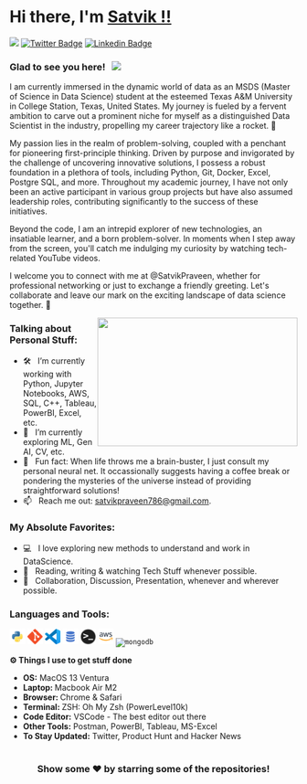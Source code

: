 <!---
SatvikPraveen/SatvikPraveen is a ✨ special ✨ repository because its `README.md` (this file) appears on your GitHub profile.
You can click the Preview link to take a look at your changes.
--->

# Hi there, I'm [Satvik !!](https://github.com/SatvikPraveen)

![](https://komarev.com/ghpvc/?username=SatvikPraveen&abbreviated=true)
[![Twitter Badge](https://img.shields.io/twitter/url?url=https%3A%2F%2Ftwitter.com%2Fprav_satvik)](https://twitter.com/prav_satvik)
[![Linkedin Badge](https://img.shields.io/badge/-LinkedIn-0e76a8?style=flat-square&logo=Linkedin&logoColor=white)](https://www.linkedin.com/in/satvikpraveen/)

### Glad to see you here! &nbsp; ![](https://visitor-badge.glitch.me/badge?page_id=iampavangandhi.iampavangandhi&style=flat-square&color=0088cc)

I am currently immersed in the dynamic world of data as an MSDS (Master of Science in Data Science) student at the esteemed Texas A&M University in College Station, Texas, United States. My journey is fueled by a fervent ambition to carve out a prominent niche for myself as a distinguished Data Scientist in the industry, propelling my career trajectory like a rocket. 🚀

My passion lies in the realm of problem-solving, coupled with a penchant for pioneering first-principle thinking. Driven by purpose and invigorated by the challenge of uncovering innovative solutions, I possess a robust foundation in a plethora of tools, including Python, Git, Docker, Excel, Postgre SQL, and more. Throughout my academic journey, I have not only been an active participant in various group projects but have also assumed leadership roles, contributing significantly to the success of these initiatives.

Beyond the code, I am an intrepid explorer of new technologies, an insatiable learner, and a born problem-solver. In moments when I step away from the screen, you'll catch me indulging my curiosity by watching tech-related YouTube videos.

I welcome you to connect with me at @SatvikPraveen, whether for professional networking or just to exchange a friendly greeting. Let's collaborate and leave our mark on the exciting landscape of data science together. 🌟

<img align="right" height="225" width="350" alt="" src="https://github.com/SatvikPraveen/SatvikPraveen/blob/main/Assets/Profile_Page_Picture.png" />

### Talking about Personal Stuff:

- 🛠 &nbsp; I’m currently working with Python, Jupyter Notebooks, AWS, SQL, C++, Tableau, PowerBI, Excel, etc.
- 🚀 &nbsp; I’m currently exploring ML, Gen AI, CV, etc.
- 👾 &nbsp; Fun fact: When life throws me a brain-buster, I just consult my personal neural net. It occassionally suggests having a coffee break or pondering the mysteries of the universe instead of providing straightforward solutions!
- 📫 &nbsp; Reach me out: satvikpraveen786@gmail.com.

### My Absolute Favorites:

- 💻 &nbsp; I love exploring new methods to understand and work in DataScience.
- 📰 &nbsp; Reading, writing & watching Tech Stuff whenever possible.
- 🍕 &nbsp; Collaboration, Discussion, Presentation, whenever and wherever possible.

### Languages and Tools:

<code><img height="27" src="https://raw.githubusercontent.com/github/explore/80688e429a7d4ef2fca1e82350fe8e3517d3494d/topics/python/python.png" alt="python"></code>
<code><img height="27" src="https://raw.githubusercontent.com/devicons/devicon/master/icons/git/git-original.svg" alt="git"></code>
<code><img height="27" src="https://raw.githubusercontent.com/github/explore/78df643247d429f6cc873026c0622819ad797942/topics/visual-studio-code/visual-studio-code.png" alt="VSCode"></code>
<code><img height="27" src="https://raw.githubusercontent.com/github/explore/80688e429a7d4ef2fca1e82350fe8e3517d3494d/topics/sql/sql.png" alt="sql"></code>
<code><img height="27" src="https://raw.githubusercontent.com/github/explore/80688e429a7d4ef2fca1e82350fe8e3517d3494d/topics/terminal/terminal.png" alt="terminal"></code>
<code><img height="27" src="https://raw.githubusercontent.com/github/explore/80688e429a7d4ef2fca1e82350fe8e3517d3494d/topics/aws/aws.png" alt="aws"></code>
<code><img height="27" src="https://encrypted-tbn0.gstatic.com/images?q=tbn%3AANd9GcSTTzPAw-55ssm1Im594xYZ9eRQu2JylrkYLg&usqp=CAU" alt="mongodb"></code>

  <summary><b>⚙️ Things I use to get stuff done</b></summary>
  	<ul>
  	    <li><b>OS:</b> MacOS 13 Ventura</li>
	    <li><b>Laptop: </b> Macbook Air M2</li>
  	    <li><b>Browser: </b> Chrome & Safari</li>
	    <li><b>Terminal: </b> ZSH: Oh My Zsh (PowerLevel10k)</li>
	    <li><b>Code Editor:</b> VSCode - The best editor out there</li>
 	    <li><b>Other Tools:</b> Postman, PowerBI, Tableau, MS-Excel</li>
	    <li><b>To Stay Updated:</b> Twitter, Product Hunt and Hacker News</li>
	</ul>
</details>

#

<div align="center">

### Show some ❤️ by starring some of the repositories!

</div>
